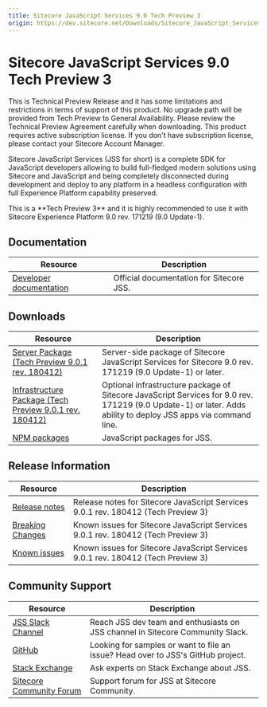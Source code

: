 ```yaml
---
title: Sitecore JavaScript Services 9.0 Tech Preview 3
origin: https://dev.sitecore.net/Downloads/Sitecore_JavaScript_Services/90_Tech_Preview/Sitecore_JavaScript_Services_90_Tech_Preview_3.aspx
---
```


# Sitecore JavaScript Services 9.0 Tech Preview 3

  <Alert variant='warning' mb={4}>
    <AlertIcon />
    This is Technical Preview Release and it has some limitations and restrictions in terms of support of this product.  
No upgrade path will be provided from Tech Preview to General Availability.  
Please review the Technical Preview Agreement carefully when downloading.  
This product requires active subscription license. If you don't have subscription license, please contact your Sitecore Account Manager.
  </Alert>
  

Sitecore JavaScript Services (JSS for short) is a complete SDK for JavaScript developers allowing to build full-fledged modern solutions using Sitecore and JavaScript and being completely disconnected during development and deploy to any platform in a headless configuration with full Experience Platform capability preserved.

  <Alert variant='warning' mb={4}>
    <AlertIcon />
    This is a **Tech Preview 3** and it is highly recommended to use it with Sitecore Experience Platform 9.0 rev. 171219 (9.0 Update-1).
  </Alert>
    

## Documentation

 | Resource | Description |
 | --- | --- |
 | [Developer documentation](https://jss.sitecore.net) | Official documentation for Sitecore JSS. |

## Downloads

 | Resource | Description |
 | --- | --- |
 | [Server Package (Tech Preview 9.0.1 rev. 180412)](https://sitecoredev.azureedge.net/~/media/AEB22B31C5F84BA2902B12E897F1316E.ashx?date=20180413T012753) | Server-side package of Sitecore JavaScript Services for Sitecore 9.0 rev. 171219 (9.0 Update-1) or later. |
 | [Infrastructure Package (Tech Preview 9.0.1 rev. 180412)](https://sitecoredev.azureedge.net/~/media/E23F0D52EB1544228D89E57A6D7E0233.ashx?date=20180413T012753) | Optional infrastructure package of Sitecore JavaScript Services for 9.0 rev. 171219 (9.0 Update-1) or later. Adds ability to deploy JSS apps via command line. |
 | [NPM packages](https://www.npmjs.com/org/sitecore-jss) | JavaScript packages for JSS. |

## Release Information

 | Resource | Description |
 | --- | --- |
 | [Release notes](https://jss.sitecore.net/#/release-notes?id=sitecore-jss-80-for-sitecore-90-tech-preview-3) | Release notes for Sitecore JavaScript Services 9.0.1 rev. 180412 (Tech Preview 3) |
 | [Breaking Changes](https://jss.sitecore.net/#/release-notes?id=important-changes) | Known issues for Sitecore JavaScript Services 9.0.1 rev. 180412 (Tech Preview 3) |
 | [Known issues](https://jss.sitecore.net/#/issues?id=known-issues) | Known issues for Sitecore JavaScript Services 9.0.1 rev. 180412 (Tech Preview 3) |

## Community Support

 | Resource | Description |
 | --- | --- |
 | [JSS Slack Channel](https://sitecorechat.slack.com/messages/jss) | Reach JSS dev team and enthusiasts on JSS channel in Sitecore Community Slack. |
 | [GitHub](https://github.com/sitecore/jss) | Looking for samples or want to file an issue? Head over to JSS's GitHub project. |
 | [Stack Exchange](https://sitecore.stackexchange.com/questions/tagged/jss) | Ask experts on Stack Exchange about JSS. |
 | [Sitecore Community Forum](https://community.sitecore.net/developers/f/40) | Support forum for JSS at Sitecore Community. |
